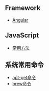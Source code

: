 ## Framework

* [Angular](https://github.com/Mantalia/Collection/blob/master/Angular/angularjs%E7%BB%99Model%E6%B7%BB%E5%8A%A0%E6%8B%A6%E6%88%AA%E8%BF%87%E6%BB%A4%E5%99%A8%2C%E8%B7%AF%E7%94%B1%E5%A2%9E%E5%8A%A0%E9%99%90%E5%88%B6%EF%BC%8C%E5%AE%9E%E7%8E%B0%E7%94%A8%E6%88%B7%E7%99%BB%E5%BD%95%E7%8A%B6%E6%80%81%E5%88%A4%E6%96%AD.md)

## JavaScript
* [常用方法](https://github.com/Mantalia/Collection/blob/master/JavaScript/%E5%B8%B8%E7%94%A8%E6%96%B9%E6%B3%95.md)

## 系统常用命令
* [apt-get命令](https://github.com/Mantalia/Collection/blob/master/system/apt-get%E5%91%BD%E4%BB%A4.md)
* [brew命令](https://github.com/Mantalia/Collection/blob/master/system/brew%E5%91%BD%E4%BB%A4.md)
